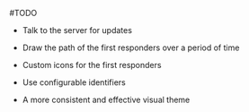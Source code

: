#TODO

- Talk to the server for updates

- Draw the path of the first responders over a period of time

- Custom icons for the first responders

- Use configurable identifiers

- A more consistent and effective visual theme
